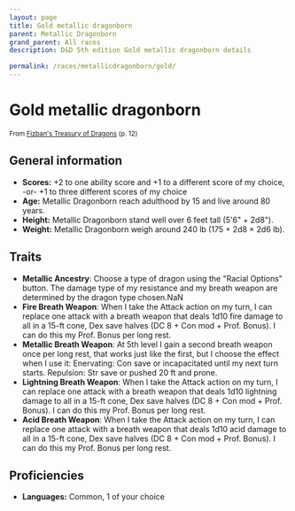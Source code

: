 ```yaml
---
layout: page
title: Gold metallic dragonborn
parent: Metallic Dragonborn
grand_parent: All races
description: D&D 5th edition Gold metallic dragonborn details

permalink: /races/metallicdragonborn/gold/
---
```


# Gold metallic dragonborn

<small>From <a target="_blank" href="https://dnd.wizards.com/products/treasury-dragons">Fizban's Treasury of Dragons</a> (p. 12)</small>


## General information

- **Scores:** +2 to one ability score and +1 to a different score of my choice, -or- +1 to three different scores of my choice
- **Age:** Metallic Dragonborn reach adulthood by 15 and live around 80 years.
- **Height:** Metallic Dragonborn stand well over 6 feet tall (5'6" + 2d8").
- **Weight:** Metallic Dragonborn weigh around 240 lb (175 + 2d8 × 2d6 lb).

## Traits

- **Metallic Ancestry**: Choose a type of dragon using the "Racial Options" button. The damage type of my resistance and my breath weapon are determined by the dragon type chosen.NaN
- **Fire Breath Weapon**: When I take the Attack action on my turn, I can replace one attack with a breath weapon that deals 1d10 fire damage to all in a 15-ft cone, Dex save halves (DC 8 + Con mod + Prof. Bonus). I can do this my Prof. Bonus per long rest.
- **Metallic Breath Weapon**: At 5th level I gain a second breath weapon once per long rest, that works just like the first, but I choose the effect when I use it: Enervating: Con save or incapacitated until my next turn starts. Repulsion: Str save or pushed 20 ft and prone.
- **Lightning Breath Weapon**: When I take the Attack action on my turn, I can replace one attack with a breath weapon that deals 1d10 lightning damage to all in a 15-ft cone, Dex save halves (DC 8 + Con mod + Prof. Bonus). I can do this my Prof. Bonus per long rest.
- **Acid Breath Weapon**: When I take the Attack action on my turn, I can replace one attack with a breath weapon that deals 1d10 acid damage to all in a 15-ft cone, Dex save halves (DC 8 + Con mod + Prof. Bonus). I can do this my Prof. Bonus per long rest.

## Proficiencies

- **Languages:** Common, 1 of your choice
